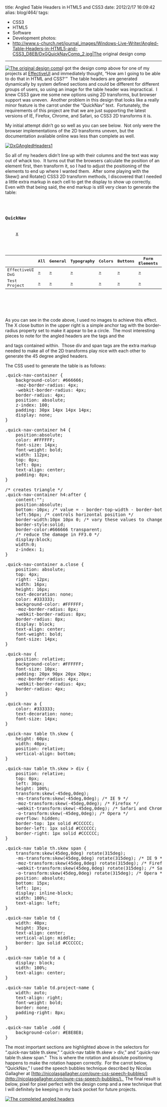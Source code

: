 title: Angled Table Headers in HTML5 and CSS3
date: 2012/2/17 16:09:42
alias: blog/464/
tags:
- CSS3
- HTML5
- Software
- Development
photos:
- http://www.s-church.net/journal_images/Windows-Live-Writer/Angled-Table-Headers-in-HTML5-and-CSS3_D8EB/DxGQuickNavComp_2.jpg|The original design comp
---
[![The original design comp](http://www.s-church.net/journal_images/Windows-Live-Writer/Angled-Table-Headers-in-HTML5-and-CSS3_D8EB/DxGQuickNavComp_thumb.jpg "The original design comp")](http://www.s-church.net/journal_images/Windows-Live-Writer/Angled-Table-Headers-in-HTML5-and-CSS3_D8EB/DxGQuickNavComp_2.jpg)I got the design comp above for one of my projects at [EffectiveUI](http://www.effectiveui.com) and immediately thought, “How am I going to be able to do that in HTML and CSS?'”  The table headers are generated dynamically by system defined sections and could be different for different groups of users, so using an image for the table header was impractical.  I knew CSS3 gave me some new options using 2D transforms, but browser support was uneven.  Another problem in this design that looks like a really minor feature is the carrot under the “QuickNav” text.  Fortunately, the requirements of this project are that we are just supporting the latest versions of IE, Firefox, Chrome, and Safari, so CSS3 2D transforms it is.

My initial attempt didn’t go so well as you can see below.  Not only were the browser implementations of the 2D transforms uneven, but the documentation available online was less than complete as well. 

[![DxGAngledHeaders1](http://www.s-church.net/journal_images/Windows-Live-Writer/Angled-Table-Headers-in-HTML5-and-CSS3_D8EB/DxGAngledHeaders1_thumb.png "DxGAngledHeaders1")](http://www.s-church.net/journal_images/Windows-Live-Writer/Angled-Table-Headers-in-HTML5-and-CSS3_D8EB/DxGAngledHeaders1_2.png)

So all of my headers didn’t line up with their columns and the text was way out of whack too.  It turns out that the browsers calculate the position of an element first, then transform it, so I had to adjust the positioning of the elements to end up where I wanted them.  After some playing with the Skew() and Rotate() CSS3 2D transform methods, I discovered that I needed a little extra markup in each <th> cell to get the display to show up correctly.  Even with that being said, the end markup is still very clean to generate the table:

<pre class="brush: xml;"><div class="quick-nav-container">
    <h4>QuickNav</h4>
    <a class="close" href="#">x</a>
    <div class="quick-nav">
        <table>
            <thead>
                <tr>
                    <th></th>
                    <th class="skew"><div class="odd"><span>All</span></div></th>
                    <th class="skew"><div class=""><span>General</span></div></th>
                    <th class="skew"><div class="odd"><span>Typography</span></div></th>
                    <th class="skew"><div class=""><span>Colors</span></div></th>
                    <th class="skew"><div class="odd"><span>Buttons</span></div></th>
                    <th class="skew"><div class=""><span>Form Elements</span></div></th>
                    <th class="skew"><div class="odd"><span>Windows</span></div></th>
                    <th class="skew"><div class=""><span>Utilities</span></div></th>
                    <th class="skew"><div class="odd"><span>Images</span></div></th>
                    <th class="skew"><div class=""><span>Iconography</span></div></th>
                    <th class="skew"><div class="odd"><span>Layout Grids</span></div></th>
                    <th class="skew"><div class=""><span>Page Templates</span></div></th>
                    <th class="skew"><div class="odd"><span>Media</span></div></th>
                    <th class="skew"><div class=""><span>Misc.</span></div></th>
                </tr>
            </thead>
            <tbody>
                <tr>
                    <td class="project-name">EffectiveUI DxG</td>
                    <td class="odd"><a href="/Search/SearchByProject?projectName=EffectiveUI%20DxG">&#187;</a></td>
                    <td class=""><a href="/Search/QuickNav?projectId=1&amp;sectionId=1">&#187;</a></td>
                    <td class="odd"><a href="/Search/QuickNav?projectId=1&amp;sectionId=2">&#187;</a></td>
                    <td class=""><a href="/Search/QuickNav?projectId=1&amp;sectionId=3">&#187;</a></td>
                    <td class="odd"><a href="/Search/QuickNav?projectId=1&amp;sectionId=4">&#187;</a></td>
                    <td class=""><a href="/Search/QuickNav?projectId=1&amp;sectionId=5">&#187;</a></td>
                    <td class="odd"><a href="/Search/QuickNav?projectId=1&amp;sectionId=6">&#187;</a></td>
                    <td class=""><a href="/Search/QuickNav?projectId=1&amp;sectionId=7">&#187;</a></td>
                    <td class="odd"><a href="/Search/QuickNav?projectId=1&amp;sectionId=8">&#187;</a></td>
                    <td class=""><a href="/Search/QuickNav?projectId=1&amp;sectionId=9">&#187;</a></td>
                    <td class="odd"><a href="/Search/QuickNav?projectId=1&amp;sectionId=10">&#187;</a></td>
                    <td class=""><a href="/Search/QuickNav?projectId=1&amp;sectionId=11">&#187;</a></td>
                    <td class="odd"><a href="/Search/QuickNav?projectId=1&amp;sectionId=12">&#187;</a></td>
                    <td class=""><a href="/Search/QuickNav?projectId=1&amp;sectionId=13">&#187;</a></td>
                </tr>
                <tr>
                    <td class="project-name">Test Project</td>
                    <td class="odd"><a href="/Search/SearchByProject?projectName=Test%20Project">&#187;</a></td>
                    <td class=""><a href="/Search/QuickNav?projectId=2&amp;sectionId=1">&#187;</a></td>
                    <td class="odd"><a href="/Search/QuickNav?projectId=2&amp;sectionId=2">&#187;</a></td>
                    <td class=""><a href="/Search/QuickNav?projectId=2&amp;sectionId=3">&#187;</a></td>
                    <td class="odd"><a href="/Search/QuickNav?projectId=2&amp;sectionId=4">&#187;</a></td>
                    <td class=""><a href="/Search/QuickNav?projectId=2&amp;sectionId=5">&#187;</a></td>
                    <td class="odd"><a href="/Search/QuickNav?projectId=2&amp;sectionId=6">&#187;</a></td>
                    <td class=""><a href="/Search/QuickNav?projectId=2&amp;sectionId=7">&#187;</a></td>
                    <td class="odd"><a href="/Search/QuickNav?projectId=2&amp;sectionId=8">&#187;</a></td>
                    <td class=""><a href="/Search/QuickNav?projectId=2&amp;sectionId=9">&#187;</a></td>
                    <td class="odd"><a href="/Search/QuickNav?projectId=2&amp;sectionId=10">&#187;</a></td>
                    <td class=""><a href="/Search/QuickNav?projectId=2&amp;sectionId=11">&#187;</a></td>
                    <td class="odd"><a href="/Search/QuickNav?projectId=2&amp;sectionId=12">&#187;</a></td>
                    <td class=""><a href="/Search/QuickNav?projectId=2&amp;sectionId=13">&#187;</a></td>
                </tr>
            </tbody>
        </table>
    </div>
</div>
</pre>

As you can see in the code above, I used no images to achieve this effect.  The X close button in the upper right is a simple anchor tag with the border-radius property set to make it appear to be a circle.  The most interesting pieces to note for the angled headers are the <th class=”skew”> tags and the <div> and <span> tags contained within.  Those div and span tags are the extra markup needed to make all of the 2D transforms play nice with each other to generate the 45 degree angled headers. 

The CSS used to generate the table is as follows:

<pre class="brush: css; highlight: [73,74,75,76,77,78,80,81,82,83,84,85,86,87,88,89,90,91,92,93,94,96,97,98,99,100,101,102.103,104,105,106,107,108];">.quick-nav-container {
    background-color: #666666;
    -moz-border-radius: 4px;
    -webkit-border-radius: 4px;
    border-radius: 4px;
    position: absolute;
    z-index: 100;
    padding: 30px 14px 14px 14px;
    display: none;
}

.quick-nav-container h4 {
    position:absolute;
    color: #FFFFFF;
    font-size: 14px;
    font-weight: bold;
    width: 112px;
    top: 0px;
    left: 0px;
    text-align: center;
    padding: 8px;
}

/* creates triangle */
.quick-nav-container h4:after {
    content:"";
    position:absolute;
    bottom:-10px; /* value = - border-top-width - border-bottom-width */
    left:56px; /* controls horizontal position */
    border-width:10px 10px 0; /* vary these values to change the angle of the vertex */
    border-style:solid;
    border-color:#666666 transparent;
    /* reduce the damage in FF3.0 */
    display:block; 
    width:0;
    z-index: 1;
}

.quick-nav-container a.close {
    position: absolute;
    top: 4px;
    right: -12px;
    width: 16px;
    height: 16px;
    text-decoration: none;
    color: #333333;
    background-color: #FFFFFF;
    -moz-border-radius: 8px;
    -webkit-border-radius: 8px;
    border-radius: 8px;
    display: block;
    text-align: center;
    font-weight: bold;
    font-size: 14px;
}

.quick-nav {
    position: relative;
    background-color: #FFFFFF;
    font-size: 10px;
    padding: 20px 90px 20px 20px;
    -moz-border-radius: 4px;
    -webkit-border-radius: 4px;
    border-radius: 4px;
}

.quick-nav a {
    color: #333333;
    text-decoration: none;
    font-size: 14px;
}

.quick-nav table th.skew {
    height: 60px;
    width: 40px;
    position: relative;
    vertical-align: bottom;
}

.quick-nav table th.skew > div {
    position: relative;
    top: 0px;
    left: 30px;
    height: 100%;
    transform:skew(-45deg,0deg);
    -ms-transform:skew(-45deg,0deg); /* IE 9 */
    -moz-transform:skew(-45deg,0deg); /* Firefox */
    -webkit-transform:skew(-45deg,0deg); /* Safari and Chrome */
    -o-transform:skew(-45deg,0deg); /* Opera */    
    overflow: hidden;
    border-top: 1px solid #CCCCCC;
    border-left: 1px solid #CCCCCC;
    border-right: 1px solid #CCCCCC;
}

.quick-nav table th.skew span {
    transform:skew(45deg,0deg) rotate(315deg);
    -ms-transform:skew(45deg,0deg) rotate(315deg); /* IE 9 */
    -moz-transform:skew(45deg,0deg) rotate(315deg); /* Firefox */
    -webkit-transform:skew(45deg,0deg) rotate(315deg); /* Safari and Chrome */
    -o-transform:skew(45deg,0deg) rotate(315deg); /* Opera */        
    position: absolute;
    bottom: 15px;
    left: 1px;
    display: inline-block;
    width: 100%;
    text-align: left;
}

.quick-nav table td {
    width: 40px;
    height: 35px;
    text-align: center;
    vertical-align: middle;
    border: 1px solid #CCCCCC;
}

.quick-nav table td a {
    display: block;
    width: 100%;
    text-align: center;
}

.quick-nav table td.project-name {
    width: auto;
    text-align: right;
    font-weight: bold;
    border: none;
    padding-right: 8px;
}

.quick-nav table .odd {
    background-color: #E8E8E8;
}
</pre>

The most important sections are highlighted above in the selectors for “.quick-nav table th.skew,” “.quick-nav table th.skew > div,” and “.quick-nav table th.skew span.”  This is where the rotation and absolute positioning happens to make the rotation happen correctly.  For the carrot below, “QuickNav,” I used the speech bubbles technique described by Nicolas Gallagher at [http://nicolasgallagher.com/pure-css-speech-bubbles/](http://nicolasgallagher.com/pure-css-speech-bubbles/).  The final result is below, pixel for pixel perfect with the design comp and a new technique that I will definitely be keeping in my back pocket for future projects.

[![The completed angled headers](http://www.s-church.net/journal_images/Windows-Live-Writer/Angled-Table-Headers-in-HTML5-and-CSS3_D8EB/DxGAngledHeadersComplete_thumb.png "The completed angled headers")](http://www.s-church.net/journal_images/Windows-Live-Writer/Angled-Table-Headers-in-HTML5-and-CSS3_D8EB/DxGAngledHeadersComplete_2.png)